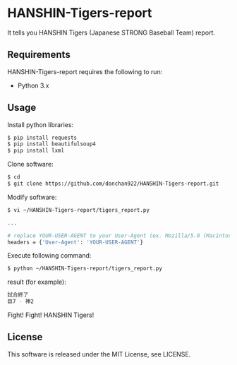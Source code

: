 # HANSHIN-Tigers-report
It tells you HANSHIN Tigers (Japanese STRONG Baseball Team) report.

## Requirements
HANSHIN-Tigers-report requires the following to run:

- Python 3.x

## Usage
Install python libraries:
```bash
$ pip install requests
$ pip install beautifulsoup4
$ pip install lxml
```

Clone software:
```bash
$ cd
$ git clone https://github.com/donchan922/HANSHIN-Tigers-report.git
```

Modify software:
```bash
$ vi ~/HANSHIN-Tigers-report/tigers_report.py

...

# replace YOUR-USER-AGENT to your User-Agent (ex. Mozilla/5.0 (Macintosh; Intel Mac OS X 10_13_3) AppleWebKit/537.36 (KHTML, like Gecko) Chrome/64.0.3282.167 Safari/537.36)
headers = {'User-Agent': 'YOUR-USER-AGENT'}
```

Execute following command:
```bash
$ python ~/HANSHIN-Tigers-report/tigers_report.py
```

result (for example):
```bash
試合終了
巨7 - 神2
```
Fight! Fight! HANSHIN Tigers!

## License
This software is released under the MIT License, see LICENSE.
